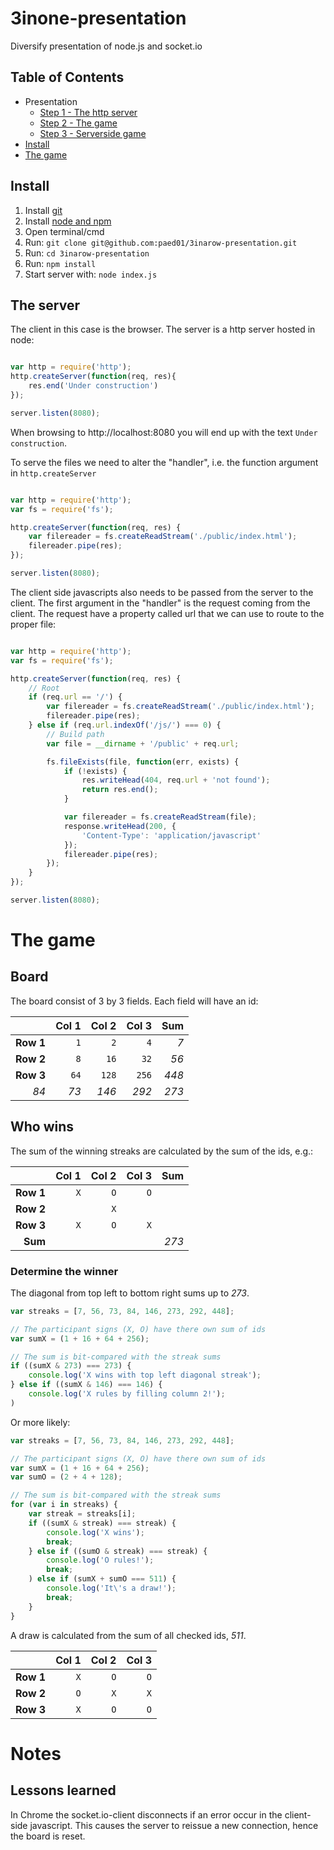 3inone-presentation
========

Diversify presentation of node.js and socket.io

## Table of Contents

- Presentation
    - [Step 1 - The http server](/docs/Step1.md)
    - [Step 2 - The game](/docs/Step2.md)
    - [Step 3 - Serverside game](/docs/Step3.md)
- [Install](#install)
- [The game](#the-game)

## Install
1. Install [git](http://git-scm.com/downloads)
2. Install [node and npm](http://nodejs.org) 
3. Open terminal/cmd
4. Run: `git clone git@github.com:paed01/3inarow-presentation.git`
5. Run: `cd 3inarow-presentation`
6. Run: `npm install`
7. Start server with: `node index.js`

## The server
The client in this case is the browser. The server is a http server hosted in node:

```javascript

var http = require('http');
http.createServer(function(req, res){
    res.end('Under construction')    
});

server.listen(8080);

```

When browsing to http://localhost:8080 you will end up with the text `Under construction`.

To serve the files we need to alter the "handler", i.e. the function argument in `http.createServer`

```javascript

var http = require('http');
var fs = require('fs');

http.createServer(function(req, res) {
    var filereader = fs.createReadStream('./public/index.html');
    filereader.pipe(res);
});

server.listen(8080);

```

The client side javascripts also needs to be passed from the server to the client. The first argument in the "handler" is the request coming from the client. The request have a property called url that we can use to route to the proper file:

```javascript

var http = require('http');
var fs = require('fs');

http.createServer(function(req, res) {
    // Root
    if (req.url == '/') {
        var filereader = fs.createReadStream('./public/index.html');
        filereader.pipe(res);
    } else if (req.url.indexOf('/js/') === 0) {
        // Build path
        var file = __dirname + '/public' + req.url;

        fs.fileExists(file, function(err, exists) {
            if (!exists) {
                res.writeHead(404, req.url + 'not found');
                return res.end();
            }

            var filereader = fs.createReadStream(file);
            response.writeHead(200, {
                'Content-Type': 'application/javascript'
            });
            filereader.pipe(res);
        });
    }
});

server.listen(8080);
```


# The game

## Board

The board consist of 3 by 3 fields. Each field will have an id:

|         | Col 1| Col 2 | Col 3 |   Sum |
|--------:|-----:|------:|------:|------:|
|**Row 1**|   `1`|    `2`|    `4`|    *7*|
|**Row 2**|   `8`|   `16`|   `32`|   *56*|
|**Row 3**|  `64`|  `128`|  `256`|  *448*|
|*84*     |  *73*|  *146*|  *292*|  *273*|

## Who wins

The sum of the winning streaks are calculated by the sum of the ids, e.g.:

|         | Col 1| Col 2 | Col 3 |   Sum |
|--------:|-----:|------:|------:|------:|
|**Row 1**|   `X`|    `O`|    `O`|       |
|**Row 2**|      |    `X`|       |       |
|**Row 3**|   `X`|    `O`|    `X`|       |
|**Sum**  |      |       |       |  *273*|


### Determine the winner
The diagonal from top left to bottom right sums up to *273*.

```javascript
var streaks = [7, 56, 73, 84, 146, 273, 292, 448];

// The participant signs (X, O) have there own sum of ids
var sumX = (1 + 16 + 64 + 256);

// The sum is bit-compared with the streak sums
if ((sumX & 273) === 273) {
    console.log('X wins with top left diagonal streak');
} else if ((sumX & 146) === 146) {
    console.log('X rules by filling column 2!');
)

```

Or more likely:

```javascript
var streaks = [7, 56, 73, 84, 146, 273, 292, 448];

// The participant signs (X, O) have there own sum of ids
var sumX = (1 + 16 + 64 + 256);
var sumO = (2 + 4 + 128);

// The sum is bit-compared with the streak sums
for (var i in streaks) {
    var streak = streaks[i];
    if ((sumX & streak) === streak) {
        console.log('X wins');
        break;
    } else if ((sumO & streak) === streak) {
        console.log('O rules!');
        break;
    ) else if (sumX + sumO === 511) {
        console.log('It\'s a draw!');
        break;
    }
}


```


A draw is calculated from the sum of all checked ids, *511*.

|         | Col 1| Col 2 | Col 3 |
|--------:|-----:|------:|------:|
|**Row 1**|   `X`|    `O`|    `O`|
|**Row 2**|   `O`|    `X`|    `X`|
|**Row 3**|   `X`|    `O`|    `O`|

# Notes

## Lessons learned
In Chrome the socket.io-client disconnects if an error occur in the client-side javascript. This causes the server to reissue a new connection, hence the board is reset.